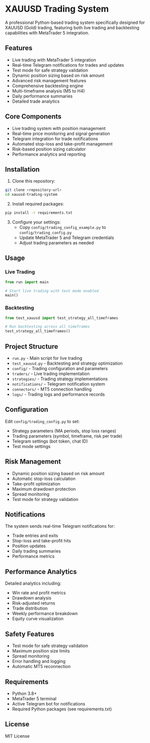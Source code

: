 # XAUUSD Trading System

A professional Python-based trading system specifically designed for XAUUSD (Gold) trading, featuring both live trading and backtesting capabilities with MetaTrader 5 integration.

## Features

- Live trading with MetaTrader 5 integration
- Real-time Telegram notifications for trades and updates
- Test mode for safe strategy validation
- Dynamic position sizing based on risk amount
- Advanced risk management features
- Comprehensive backtesting engine
- Multi-timeframe analysis (M5 to H4)
- Daily performance summaries
- Detailed trade analytics

## Core Components

- Live trading system with position management
- Real-time price monitoring and signal generation
- Telegram integration for trade notifications
- Automated stop-loss and take-profit management
- Risk-based position sizing calculator
- Performance analytics and reporting

## Installation

1. Clone this repository:

```bash
git clone <repository-url>
cd xauusd-trading-system
```

2. Install required packages:

```bash
pip install -r requirements.txt
```

3. Configure your settings:
   - Copy `config/trading_config_example.py` to `config/trading_config.py`
   - Update MetaTrader 5 and Telegram credentials
   - Adjust trading parameters as needed

## Usage

### Live Trading

```python
from run import main

# Start live trading with test mode enabled
main()
```

### Backtesting

```python
from test_xauusd import test_strategy_all_timeframes

# Run backtesting across all timeframes
test_strategy_all_timeframes()
```

## Project Structure

- `run.py` - Main script for live trading
- `test_xauusd.py` - Backtesting and strategy optimization
- `config/` - Trading configuration and parameters
- `traders/` - Live trading implementation
- `strategies/` - Trading strategy implementations
- `notifications/` - Telegram notification system
- `connectors/` - MT5 connection handling
- `logs/` - Trading logs and performance records

## Configuration

Edit `config/trading_config.py` to set:

- Strategy parameters (MA periods, stop loss ranges)
- Trading parameters (symbol, timeframe, risk per trade)
- Telegram settings (bot token, chat ID)
- Test mode settings

## Risk Management

- Dynamic position sizing based on risk amount
- Automatic stop-loss calculation
- Take-profit optimization
- Maximum drawdown protection
- Spread monitoring
- Test mode for strategy validation

## Notifications

The system sends real-time Telegram notifications for:

- Trade entries and exits
- Stop-loss and take-profit hits
- Position updates
- Daily trading summaries
- Performance metrics

## Performance Analytics

Detailed analytics including:

- Win rate and profit metrics
- Drawdown analysis
- Risk-adjusted returns
- Trade distribution
- Weekly performance breakdown
- Equity curve visualization

## Safety Features

- Test mode for safe strategy validation
- Maximum position size limits
- Spread monitoring
- Error handling and logging
- Automatic MT5 reconnection

## Requirements

- Python 3.8+
- MetaTrader 5 terminal
- Active Telegram bot for notifications
- Required Python packages (see requirements.txt)

## License

MIT License
